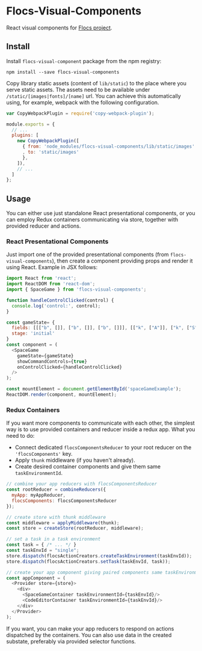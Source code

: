 # Flocs-Visual-Components

React visual components for [Flocs project](https://github.com/adaptive-learning/flocs-web).

## Install

Install `flocs-visual-component` package from the npm registry:

```
npm install --save flocs-visual-components
```

Copy library static assets (content of `lib/static`) to the place where you serve static assets.
The assets need to be available under `/static/[images|fonts]/[name]` url.
You can achieve this automatically using, for example, webpack with the following configuration.

```javascript
var CopyWebpackPlugin = require('copy-webpack-plugin');

module.exports = {
  // ...
  plugins: [
    new CopyWebpackPlugin([
      { from: 'node_modules/flocs-visual-components/lib/static/images'
      , to: 'static/images'
      },
    ]),
    // ...
  ]
};
```

## Usage

You can either use just standalone React presentational components,
or you can employ Redux containers communicating via store, together with provided reducer and actions.

### React Presentational Components

Just import one of the provided presentational components (from `flocs-visual-components`),
then create a component providing props and render it using React. Example in JSX follows:


```javascript
import React from 'react';
import ReactDOM from 'react-dom';
import { SpaceGame } from 'flocs-visual-components';

function handleControlClicked(control) {
  console.log('control:', control);
}

const gameState= {
  fields: [[["b", []], ["b", []], ["b", []]], [["k", ["A"]], ["k", ["S"]], ["k", []]]],
  stage: 'initial'
}
const component = (
  <SpaceGame
    gameState={gameState}
    showCommandControls={true}
    onControlClicked={handleControlClicked}
  />
);

const mountElement = document.getElementById('spaceGameExample');
ReactDOM.render(component, mountElement);
```


### Redux Containers

If you want more components to communicate with each other, the simplest way is to use provided containers and reducer inside a redux app.
What you need to do:

* Connect dedicated `flocsComponentsReducer` to your root reducer on the `'flocsComponents'` key.
* Apply `thunk` middleware (if you haven't already).
* Create desired container components and give them same `taskEnvironmentId`.

```javascript
// combine your app reducers with flocsComponentsReducer
const rootReducer = combineReducers({
  myApp: myAppReducer,
  flocsComponents: flocsComponentsReducer
});

// create store with thunk middleware
const middleware = applyMiddleware(thunk);
const store = createStore(rootReducer, middleware);

// set a task in a task environment
const task = { /* ... */ }
const taskEnvId = "single";
store.dispatch(flocsActionCreators.createTaskEnvironment(taskEnvId));
store.dispatch(flocsActionCreators.setTask(taskEnvId, task));

// create your app component giving paired components same taskEnvironmentId
const appComponent = (
  <Provider store={store}>
    <div>
      <SpaceGameContainer taskEnvironmentId={taskEnvId}/>
      <CodeEditorContainer taskEnvironmentId={taskEnvId}/>
    </div>
  </Provider>
);
```

If you want, you can make your app reducers to respond on actions dispatched by the containers.
You can also use data in the created substate, preferably via provided selector functions.
